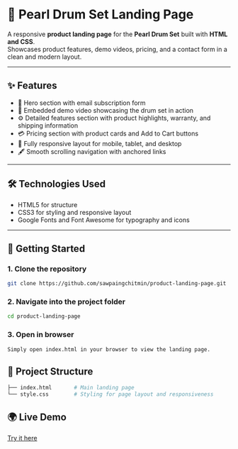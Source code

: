 # 🥁 Pearl Drum Set Landing Page

A responsive **product landing page** for the **Pearl Drum Set** built with **HTML and CSS**.  
Showcases product features, demo videos, pricing, and a contact form in a clean and modern layout.

---

## ✨ Features
- 🎵 Hero section with email subscription form  
- 🎥 Embedded demo video showcasing the drum set in action  
- ⚙️ Detailed features section with product highlights, warranty, and shipping information  
- 💳 Pricing section with product cards and Add to Cart buttons  
- 📱 Fully responsive layout for mobile, tablet, and desktop  
- 🖋️ Smooth scrolling navigation with anchored links  

---

## 🛠️ Technologies Used
- HTML5 for structure
- CSS3 for styling and responsive layout
- Google Fonts and Font Awesome for typography and icons

---

## 🚀 Getting Started

### 1. Clone the repository
```bash
git clone https://github.com/sawpaingchitmin/product-landing-page.git
```

### 2. Navigate into the project folder
```bash
cd product-landing-page
```

### 3. Open in browser
```bash
Simply open index.html in your browser to view the landing page.
```

## 📂 Project Structure
```bash
├── index.html       # Main landing page
└── style.css        # Styling for page layout and responsiveness
```

## 🌍 Live Demo
[Try it here](https://product-landing-page-15x3.onrender.com/)